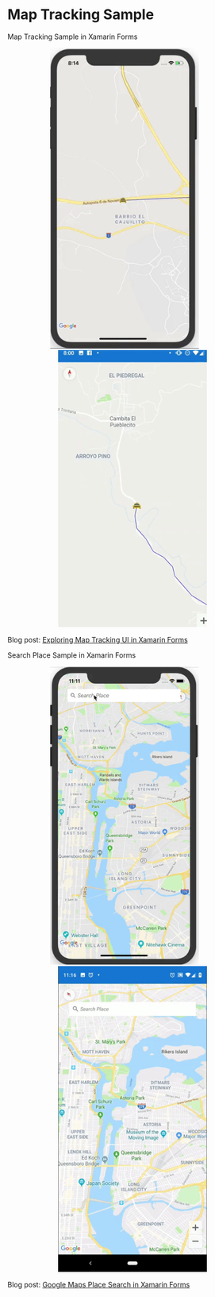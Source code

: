 # Map Tracking Sample
Map Tracking Sample in Xamarin Forms


<p align="center">
<img width="300" height:"700" src="iOSmap.gif" title="iOS"/>
&nbsp;&nbsp;&nbsp;&nbsp;&nbsp;&nbsp;&nbsp;
<img width="300" height:"700" src="androidmap.gif" title="Android"/>
</p>

Blog post: [Exploring Map Tracking UI in Xamarin Forms](http://www.xamboy.com/2019/05/17/exploring-map-tracking-ui-in-xamarin-forms/)

Search Place Sample in Xamarin Forms

<p align="center">
<img width="300" height:"700" src="placeios.gif" title="iOS"/>
&nbsp;&nbsp;&nbsp;&nbsp;&nbsp;&nbsp;&nbsp;
<img width="300" height:"700" src="droidplace.gif" title="Android"/>
</p>

Blog post: [Google Maps Place Search in Xamarin Forms](http://www.xamboy.com/2019/05/29/google-maps-place-search-in-xamarin-forms/)


